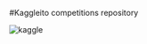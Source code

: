 #Kaggleito competitions repository

![kaggle](https://www.kaggle.com/content/v/4e5085eca1ab/kaggle/img/logos/kaggle-logo-transparent-300.png)